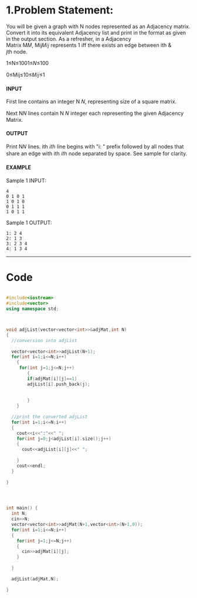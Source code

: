 # 1.Problem Statement:
You will be given a graph with N nodes represented as an Adjacency matrix. Convert it into its equivalent Adjacency list and print in the format as given in the output section. As a refresher, in a Adjacency Matrix M𝑀, Mij𝑀𝑖𝑗 represents 1 iff there exists an edge between ith & jth node.

1≤N≤1001≤𝑁≤100

0≤Mij≤10≤𝑀𝑖𝑗≤1

#### INPUT

First line contains an integer N 𝑁, representing size of a square matrix.

Next N𝑁 lines contain N 𝑁 integer each representing the given Adjacency Matrix.

#### OUTPUT

Print N𝑁 lines. ith 𝑖𝑡ℎ line begins with "i: " prefix followed by all nodes that share an edge with ith 𝑖𝑡ℎ node separated by space. See sample for clarity.

#### EXAMPLE

Sample 1 INPUT:  

```
4
0 1 0 1
1 0 1 0
0 1 1 1
1 0 1 1
```

Sample 1 OUTPUT:  

```
1: 2 4 
2: 1 3 
3: 2 3 4 
4: 1 3 4 
```

---
# Code

```C++

#include<iostream>
#include<vector>
using namespace std;



void adjList(vector<vector<int>>&adjMat,int N)
{
  //conversion into adjList
 
  vector<vector<int>>adjList(N+1);
  for(int i=1;i<=N;i++)
    {
     for(int j=1;j<=N;j++)
        {
        if(adjMat[i][j]==1)
        adjList[i].push_back(j);
      
         
        }
    }
 
  //print the converted adjList
  for(int i=1;i<=N;i++)
  {
    cout<<i<<":"<<" ";
    for(int j=0;j<adjList[i].size();j++)
    {
      cout<<adjList[i][j]<<" ";
    
    }
    cout<<endl;
  }
  
}




int main() {
  int N;
  cin>>N;
  vector<vector<int>>adjMat(N+1,vector<int>(N+1,0));
  for(int i=1;i<=N;i++)
  {
    for(int j=1;j<=N;j++)
    {
      cin>>adjMat[i][j];
    }
    
  }
  
  adjList(adjMat,N);
 
}
```
